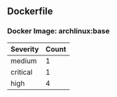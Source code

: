 ## Dockerfile

### Docker Image: archlinux:base
| Severity | Count |
|----------|-------|
| medium | 1 |
| critical | 1 |
| high | 4 |